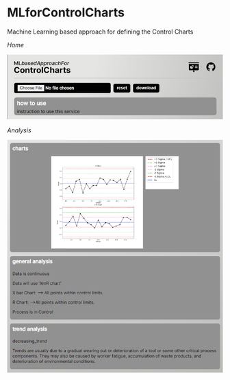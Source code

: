# MLforControlCharts
Machine Learning based approach for defining the Control Charts

_Home_

<img src="/static/main.png" width="770px">

_Analysis_

![](/static/analysis.png)
